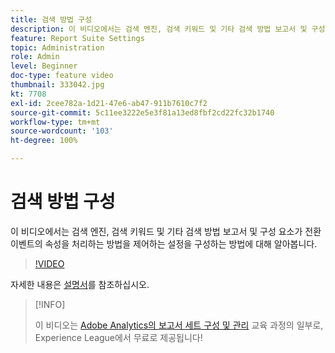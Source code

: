 ```yaml
---
title: 검색 방법 구성
description: 이 비디오에서는 검색 엔진, 검색 키워드 및 기타 검색 방법 보고서 및 구성 요소가 전환 이벤트의 속성을 처리하는 방법을 제어하는 설정을 구성하는 방법에 대해 알아봅니다.
feature: Report Suite Settings
topic: Administration
role: Admin
level: Beginner
doc-type: feature video
thumbnail: 333042.jpg
kt: 7708
exl-id: 2cee782a-1d21-47e6-ab47-911b7610c7f2
source-git-commit: 5c11ee3222e5e3f81a13ed8fbf2cd22fc32b1740
workflow-type: tm+mt
source-wordcount: '103'
ht-degree: 100%

---
```


# 검색 방법 구성

이 비디오에서는 검색 엔진, 검색 키워드 및 기타 검색 방법 보고서 및 구성 요소가 전환 이벤트의 속성을 처리하는 방법을 제어하는 설정을 구성하는 방법에 대해 알아봅니다.

>[!VIDEO](https://video.tv.adobe.com/v/333042/?quality=12&learn=on)

자세한 내용은 [설명서](https://experienceleague.adobe.com/docs/analytics/admin/admin-tools/finding-methods.html)를 참조하십시오.

>[!INFO]
>
> 이 비디오는 [Adobe Analytics의 보고서 세트 구성 및 관리](https://experienceleague.adobe.com/?recommended=Analytics-A-1-2021.1.administration) 교육 과정의 일부로, Experience League에서 무료로 제공됩니다!